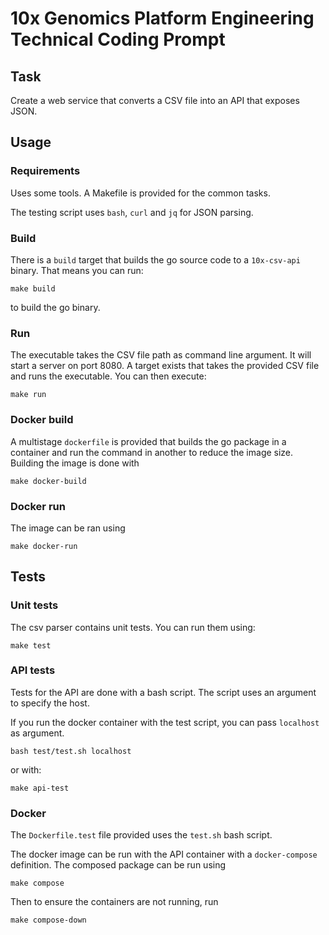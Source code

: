 # 10x Genomics Platform Engineering Technical Coding Prompt

## Task 
Create a web service that converts a CSV file into an API that exposes JSON.

## Usage

### Requirements
Uses some tools. A Makefile is provided for the common tasks.

The testing script uses `bash`, `curl` and `jq` for JSON parsing.

### Build
There is a `build` target that builds the go source code to a `10x-csv-api` binary.
That means you can run: 
```
make build
```
to build the go binary.

### Run
The executable takes the CSV file path as command line argument. It will start a server on port 8080.
A target exists that takes the provided CSV file and runs the executable. You can then execute: 
```
make run
```


### Docker build
A multistage `dockerfile` is provided that builds the go package in a container and run the command in another to reduce the image size. Building the image is done with
```
make docker-build
```
### Docker run
The image can be ran using
```
make docker-run
```

## Tests
### Unit tests
The csv parser contains unit tests. You can run them using:
```
make test
```
### API tests
Tests for the API are done with a bash script. The script uses an argument to specify the host.

If you run the docker container with the test script, you can pass `localhost` as argument.
```
bash test/test.sh localhost
```
or with: 
```
make api-test
```

### Docker
The `Dockerfile.test` file provided uses the `test.sh` bash script.

The docker image can be run with the API container with a `docker-compose` definition.
The composed package can be run using 
```
make compose
```
Then to ensure the containers are not running, run 
```
make compose-down
```


